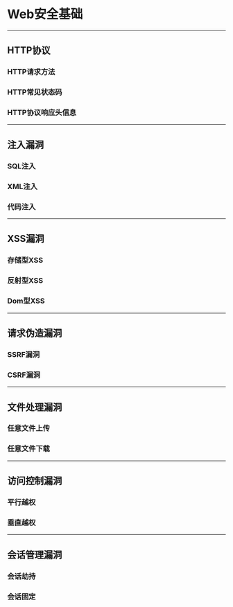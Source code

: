 # Web安全基础

-------
## HTTP协议
### HTTP请求方法
### HTTP常见状态码
### HTTP协议响应头信息

-------

## 注入漏洞
### SQL注入
### XML注入
### 代码注入

-------

## XSS漏洞
### 存储型XSS
### 反射型XSS
### Dom型XSS

-------

## 请求伪造漏洞
### SSRF漏洞
### CSRF漏洞

-------

## 文件处理漏洞
### 任意文件上传
### 任意文件下载

-------

## 访问控制漏洞
### 平行越权
### 垂直越权

-------

## 会话管理漏洞
### 会话劫持
### 会话固定